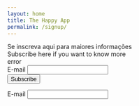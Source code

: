 ```yaml
---
layout: home
title: The Happy App
permalink: /signup/
---
```

<div class="page-content">
  <div class="signup-container">
    <div class="signup-text">Se inscreva aqui para maiores informações</div>
    <div class="signup-text">Subscribe here if you want to know more</div>
    <div id="my-signup-error" class="signup-error">error</div>
    <div id="mc_embed_signup">
      <form action="https://space.us15.list-manage.com/subscribe/post?u=70449a87924f37ebc7a5bf5bb&amp;id=4091a4fee3" method="post" id="mc-embedded-subscribe-form" name="mc-embedded-subscribe-form" class="validate" target="_blank" novalidate>
        <div id="mc_embed_signup_scroll">
          <div id="mc-input-group" class="mc-field-group">
              <label for="mce-EMAIL">E-mail</label>
              <input type="email" value="" name="EMAIL" class="required email" id="mce-EMAIL">
          </div>
          <div id="mce-responses" class="clear">
              <div class="response" id="mce-error-response" style="display:none"></div>
              <div class="response" id="mce-success-response" style="display:none"></div>
          </div>
          <div style="position: absolute; left: -5000px;" aria-hidden="true">
            <input type="text" name="b_70449a87924f37ebc7a5bf5bb_4091a4fee3" tabindex="-1" value="">
          </div>
          <div class="clear">
            <input type="submit" value="Subscribe" name="subscribe" id="mc-embedded-subscribe" class="button">
          </div>
        </div>
      </form>
    </div>
    <div class="signup-form">
      <label>E-mail</label>
      <input type="text" id="my-email-input" >
      <div id="my-signup-button" class="signup-button-image"></div>
    </div>
  </div>
</div>

<script type='text/javascript' src='//s3.amazonaws.com/downloads.mailchimp.com/js/mc-validate.js'></script>
<script type='text/javascript' src="{{ site.baseurl }}/js/mc.js"></script>
